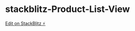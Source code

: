 # stackblitz-Product-List-View

[Edit on StackBlitz ⚡️](https://stackblitz.com/edit/stackblitz-starters-pkt212)